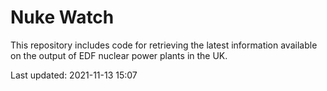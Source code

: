 # Nuke Watch

This repository includes code for retrieving the latest information available on the output of EDF nuclear power plants in the UK.

Last updated: 2021-11-13 15:07